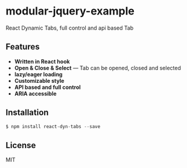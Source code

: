 # modular-jquery-example
React Dynamic Tabs, full control and api based Tab



## Features

* **Written in React hook**
* **Open & Close & Select** — Tab can be opened, closed and selected
* **lazy/eager loading**
* **Customizable style**
* **API based and full control**
* **ARIA accessible**


## Installation

```js
$ npm install react-dyn-tabs --save
```


## License

MIT
